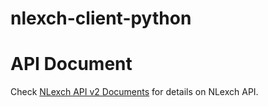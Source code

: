 # nlexch-client-python

API Document
=============

Check [NLexch API v2 Documents](https://www.nlexch.com/documents/api-v2) for details on NLexch API.


